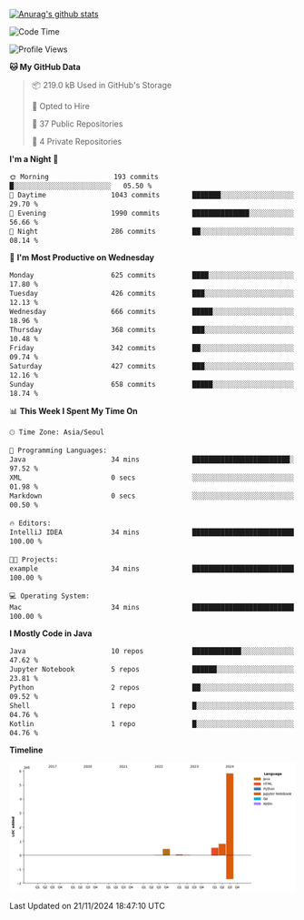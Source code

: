 [![Anurag's github stats](https://github-readme-stats.vercel.app/api?username=hajubal)](https://github.com/anuraghazra/github-readme-stats)

<!--START_SECTION:waka-->
![Code Time](http://img.shields.io/badge/Code%20Time-136%20hrs%2052%20mins-blue)

![Profile Views](http://img.shields.io/badge/Profile%20Views-0-blue)

**🐱 My GitHub Data** 

> 📦 219.0 kB Used in GitHub's Storage 
 > 
> 💼 Opted to Hire
 > 
> 📜 37 Public Repositories 
 > 
> 🔑 4 Private Repositories 
 > 
**I'm a Night 🦉** 

```text
🌞 Morning                193 commits         █░░░░░░░░░░░░░░░░░░░░░░░░   05.50 % 
🌆 Daytime                1043 commits        ███████░░░░░░░░░░░░░░░░░░   29.70 % 
🌃 Evening                1990 commits        ██████████████░░░░░░░░░░░   56.66 % 
🌙 Night                  286 commits         ██░░░░░░░░░░░░░░░░░░░░░░░   08.14 % 
```
📅 **I'm Most Productive on Wednesday** 

```text
Monday                   625 commits         ████░░░░░░░░░░░░░░░░░░░░░   17.80 % 
Tuesday                  426 commits         ███░░░░░░░░░░░░░░░░░░░░░░   12.13 % 
Wednesday                666 commits         █████░░░░░░░░░░░░░░░░░░░░   18.96 % 
Thursday                 368 commits         ███░░░░░░░░░░░░░░░░░░░░░░   10.48 % 
Friday                   342 commits         ██░░░░░░░░░░░░░░░░░░░░░░░   09.74 % 
Saturday                 427 commits         ███░░░░░░░░░░░░░░░░░░░░░░   12.16 % 
Sunday                   658 commits         █████░░░░░░░░░░░░░░░░░░░░   18.74 % 
```


📊 **This Week I Spent My Time On** 

```text
🕑︎ Time Zone: Asia/Seoul

💬 Programming Languages: 
Java                     34 mins             ████████████████████████░   97.52 % 
XML                      0 secs              ░░░░░░░░░░░░░░░░░░░░░░░░░   01.98 % 
Markdown                 0 secs              ░░░░░░░░░░░░░░░░░░░░░░░░░   00.50 % 

🔥 Editors: 
IntelliJ IDEA            34 mins             █████████████████████████   100.00 % 

🐱‍💻 Projects: 
example                  34 mins             █████████████████████████   100.00 % 

💻 Operating System: 
Mac                      34 mins             █████████████████████████   100.00 % 
```

**I Mostly Code in Java** 

```text
Java                     10 repos            ████████████░░░░░░░░░░░░░   47.62 % 
Jupyter Notebook         5 repos             ██████░░░░░░░░░░░░░░░░░░░   23.81 % 
Python                   2 repos             ██░░░░░░░░░░░░░░░░░░░░░░░   09.52 % 
Shell                    1 repo              █░░░░░░░░░░░░░░░░░░░░░░░░   04.76 % 
Kotlin                   1 repo              █░░░░░░░░░░░░░░░░░░░░░░░░   04.76 % 
```



**Timeline**

![Lines of Code chart](https://raw.githubusercontent.com/hajubal/hajubal/main/assets/bar_graph.png)


 Last Updated on 21/11/2024 18:47:10 UTC
<!--END_SECTION:waka-->